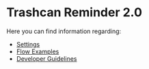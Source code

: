 # Trashcan Reminder 2.0
Here you can find information regarding:
- [Settings](settings.md)
- [Flow Examples](flow-examples.md)
- [Developer Guidelines](developer-guidelines.md)